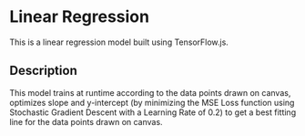 # Linear Regression

This is a linear regression model built using TensorFlow.js.

## Description

This model trains at runtime according to the data points drawn on canvas, optimizes slope and y-intercept (by minimizing the MSE Loss function using Stochastic Gradient Descent with a Learning Rate of 0.2) to get a best fitting line for the data points drawn on canvas.
